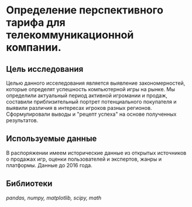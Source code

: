 # Определение перспективного тарифа для телекоммуникационной компании.

## Цель исследования
Целью данного исселедования является выявление закономерностей, которые определят успешность компьютерной игры на рынке. Мы определили актуальный период активной игромании и продаж, составили приблизительный портрет потенциального покупателя и выявили различия в интересах игроков разных регионов. Сформулировали выводы и "рецепт успеха" на основе полученных результатов.

## Используемые данные
В распоряжении имеем исторические данные из открытых источников о продажах игр, оценки пользователей и экспертов, жанры и платформы. Данные до 2016 года.

## Библиотеки
*pandas, numpy, matplotlib, scipy, math*
